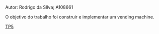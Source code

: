 Autor: Rodrigo da SIlva; A108661

O objetivo do trabalho foi construir e implementar um vending machine.

[TP5](vending.py)

